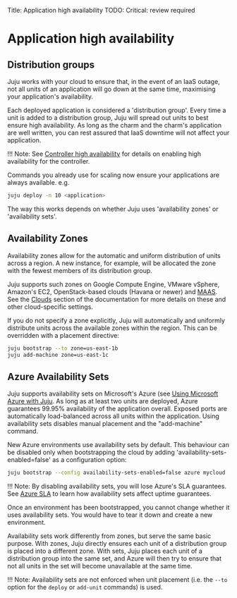 Title: Application high availability
TODO: Critical: review required

# Application high availability

## Distribution groups

Juju works with your cloud to ensure that, in the event of an IaaS
outage, not all units of an application will go down at the same time,
maximising your application's availability. 

Each deployed application is considered a 'distribution group'. Every time a
unit is added to a distribution group, Juju will spread out units to best
ensure high availability. As long as the charm and the charm's application are
well written, you can rest assured that IaaS downtime will not affect your
application.

!!! Note:
    See [Controller high availability][controllers-ha] for details on enabling
    high availability for the controller.

Commands you already use for scaling now ensure your applications are always
available. e.g.

```bash
juju deploy -n 10 <application>
```

The way this works depends on whether Juju uses 'availability zones' or
'availability sets'. 

## Availability Zones

Availability zones allow for the automatic and uniform distribution of units
across a region. A new instance, for example, will be allocated the zone
with the fewest members of its distribution group.

Juju supports such zones on Google Compute Engine, VMware vSphere, Amazon's
EC2, OpenStack-based clouds (Havana or newer) and [MAAS][maas-zones]. See the
[Clouds][clouds] section of the documentation for more details on these and
other cloud-specific settings.

If you do not specify a zone explicitly, Juju will automatically and uniformly
distribute units across the available zones within the region. This can be
overridden with a placement directive:

```bash
juju bootstrap --to zone=us-east-1b
juju add-machine zone=us-east-1c
```

## Azure Availability Sets

Juju supports availability sets on Microsoft's Azure (see
[Using Microsoft Azure with Juju][clouds-azure]. As long as at least two units
are deployed, Azure guarantees 99.95% availability of the application overall.
Exposed ports are automatically load-balanced across all units within the
application. Using availability sets disables manual placement and the
"add-machine" command.

New Azure environments use availability sets by default. This behaviour can be
disabled only when bootstrapping the cloud by adding
'availability-sets-enabled=false' as a configuration option:

```bash
juju bootstrap --config availability-sets-enabled=false azure mycloud
```

!!! Note: 
    By disabling availability sets, you will lose Azure's SLA guarantees.
    See [Azure SLA][azure-sla] to learn how availability sets affect uptime
    guarantees.

Once an environment has been bootstrapped, you cannot change whether it uses
availability sets. You would have to tear it down and create a new
environment.

Availability sets work differently from zones, but serve the same basic
purpose.  With zones, Juju directly ensures each unit of a distribution group
is placed into a different zone.  With sets, Juju places each unit of a
distribution group into the same set, and Azure will then try to ensure that
not all units in the set will become unavailable at the same time.

!!! Note:
    Availability sets are not enforced when unit placement (i.e. the `--to`
    option for the `deploy` or `add-unit` commands) is used. 


<!-- LINKS -->

[controllers-ha]: ./controllers-ha.md
[maas-zones]: https://docs.ubuntu.com/maas/en/manage-zones
[clouds]: ./clouds.md
[azure-sla]: https://azure.microsoft.com/en-gb/support/legal/sla/
[clouds-azure]: ./clouds-azure.md
